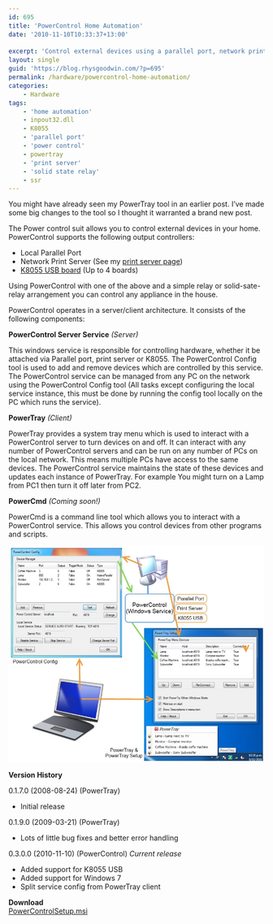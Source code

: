 ```yaml
---
id: 695
title: 'PowerControl Home Automation'
date: '2010-11-10T10:33:37+13:00'

excerpt: 'Control external devices using a parallel port, network print server or K8055 USB board. Now with network control support! Free download. '
layout: single
guid: 'https://blog.rhysgoodwin.com/?p=695'
permalink: /hardware/powercontrol-home-automation/
categories:
    - Hardware
tags:
    - 'home automation'
    - inpout32.dll
    - K8055
    - 'parallel port'
    - 'power control'
    - powertray
    - 'print server'
    - 'solid state relay'
    - ssr
---
```


You might have already seen my PowerTray tool in an earlier post. I’ve made some big changes to the tool so I thought it warranted a brand new post.

The Power control suit allows you to control external devices in your home. PowerControl supports the following output controllers:

- Local Parallel Port
- Network Print Server (See my [print server page](https://blog.rhysgoodwin.com/hardware/print-server-power-control-hack/))
- [K8055 USB board](http://www.velleman.eu/distributor/products/view/?country=be&lang=en&id=351346) (Up to 4 boards)

Using PowerControl with one of the above and a simple relay or solid-sate-relay arrangement you can control any appliance in the house.

PowerControl operates in a server/client architecture. It consists of the following components:

**PowerControl Server Service** *(Server)*

This windows service is responsible for controlling hardware, whether it be attached via Parallel port, print server or K8055. The PowerControl Config tool is used to add and remove devices which are controlled by this service. The PowerControl service can be managed from any PC on the network using the PowerControl Config tool (All tasks except configuring the local service instance, this must be done by running the config tool locally on the PC which runs the service).

**PowerTray** *(Client)*

PowerTray provides a system tray menu which is used to interact with a PowerControl server to turn devices on and off. It can interact with any number of PowerControl servers and can be run on any number of PCs on the local network. This means multiple PCs have access to the same devices. The PowerControl service maintains the state of these devices and updates each instance of PowerTray. For example You might turn on a Lamp from PC1 then turn it off later from PC2.

**PowerCmd** *(Coming soon!)*

PowerCmd is a command line tool which allows you to interact with a PowerControl service. This allows you control devices from other programs and scripts.

[![](/content/uploads/2010/11/architecture.jpg "PowerControl Architecture")](/content/uploads/2010/11/architecture.jpg)

**Version History**  

0.1.7.0 (2008-08-24) (PowerTray)

- Initial release

0.1.9.0 (2009-03-21) (PowerTray)

- Lots of little bug fixes and better error handling

0.3.0.0 (2010-11-10) (PowerControl) *Current release*

- Added support for K8055 USB
- Added support for Windows 7
- Split service config from PowerTray client

**Download**  
[ PowerControlSetup.msi ](/content/uploads/downloads/2010/11/PowerControlSetup.msi)